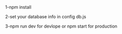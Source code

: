 1-npm install

2-set your database info in config db.js 

3-npm run dev for devlope or npm start for production


